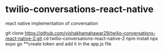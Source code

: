# twilio-conversations-react-native
react native implementation of conversation

git clone https://github.com/vishakhamahawar29/twilio-conversations-react-native-2.git
cd twilio-conversations-react-native-2
npm install
npx expo go
**create token and add it in the app.js file


